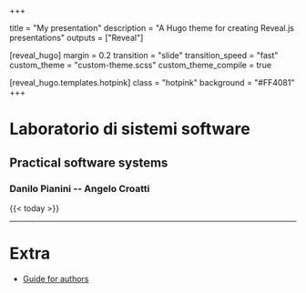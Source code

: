  
+++

title = "My presentation"
description = "A Hugo theme for creating Reveal.js presentations"
outputs = ["Reveal"]

[reveal_hugo]
margin = 0.2
transition = "slide"
transition_speed = "fast"
custom_theme = "custom-theme.scss"
custom_theme_compile = true

[reveal_hugo.templates.hotpink]
class = "hotpink"
background = "#FF4081"
+++

# Laboratorio di sistemi software

## Practical software systems

### Danilo Pianini -- Angelo Croatti

{{< today >}}

---

# Extra

* [Guide for authors](guide)

